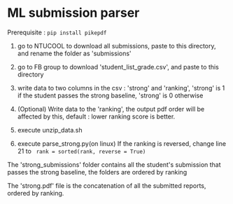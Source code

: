 # ML submission parser
Prerequisite : `pip install pikepdf`
1. go to NTUCOOL to download all submissions, paste to this directory, and rename the folder as 'submissions'
2. go to FB group to download 'student_list_grade.csv', and paste to this directory
3. write data to two columns in the csv : 'strong' and 'ranking', 'strong' is 1 if the student passes the strong baseline, 'strong' is 0 otherwise
4. (Optional) Write data to the 'ranking', the output pdf order will be affected by this, default : lower ranking score is better.

5. execute unzip_data.sh

6. execute parse_strong.py(on linux) If the ranking is reversed, change line 21 to ` rank = sorted(rank, reverse = True)` 

The 'strong_submissions' folder contains all the student's submission that passes the strong baseline, the folders are ordered by ranking

The 'strong.pdf' file is the concatenation of all the submitted reports, ordered by ranking.
